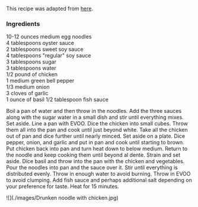 This recipe was adapted from [here](http://www.templeofthai.com/recipes/stir_fry_chicken_recipes.php).

### Ingredients

10-12 ounces medium egg noodles  
4 tablespoons oyster sauce  
2 tablespoons sweet soy sauce  
4 tablespoons "regular" soy sauce  
3 tablespoons sugar  
3 tablespoons water  
1/2 pound of chicken  
1 medium green bell pepper  
1/3 medium onion  
3 cloves of garlic  
1 ounce of basil
1/2 tablespoon fish sauce  

Boil a pan of water and then throw in the noodles.
Add the three sauces along with the sugar water in a small dish and stir until everything mixes.
Set aside.
Line a pan with EVOO.
Dice the chicken into small cubes.
Throw them all into the pan and cook until just beyond white.
Take all the chicken out of pan and dice further until nearly minced.
Set aside on a plate.
Dice pepper, onion, and garlic and put in pan and cook until starting to brown.
Put chicken back into pan and turn heat down to below medium.
Return to the noodle and keep cooking them until beyond al dente.
Strain and set aside.
Dice basil and throw into the pan with the chicken and vegetables.
Pour the noodles into pan and the sauce over it.
Stir until everything is distributed evenly.
Throw in enough water to avoid burning.
Throw in EVOO to avoid clumping.
Add fish sauce and perhaps additional salt depending on your preference for taste.
Heat for 15 minutes.

![](./images/Drunken noodle with chicken.jpg)
